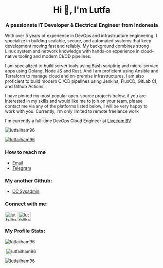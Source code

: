 <h1 align="center">Hi 👋, I'm Lutfa</h1>

<h3 align="center">A passionate IT Developer & Electrical Engineer from Indonesia</h3>

<p> With over 5 years of experience in DevOps and infrastructure engineering. I specialize in building scalable, secure, and automated systems that keep development moving fast and reliably. My background combines strong Linux system and network knowledge with hands-on experience in cloud-native tooling and modern CI/CD pipelines.
</p>

<p>
I am specialized to build server tools using Bash scripting and micro-service apps using Golang, Node JS and Rust. And I am proficient using Ansible and Terraform to manage cloud and on-premise infrastructures, I am also proficient to build modern CI/CD pipelines using Jenkins, FluxCD, GitLab CI, and Github Actions.
</p>
<p>I have pinned my most popular open-source projects below, if you are interested in my skills and would like me to join on your team, please contact me via any of the platforms listed below, I will be very happy to work with you. Currently, I'm only limited to remote freelance work
</p>

<p> I'm currently a full-time DevOps Cloud Engineer at <a href="https://www.livecom.com">Livecom BV</a> </p>

<p align="left"> <img src="https://komarev.com/ghpvc/?username=lutfailham96&label=Profile%20views&color=0e75b6&style=flat" alt="lutfailham96" /> </p>

<p align="left"><a href="https://github.com/ryo-ma/github-profile-trophy"><img src="https://github-profile-trophy.vercel.app/?username=lutfailham96&column=7" alt="lutfailham96" /></a></p>

<h3 align="left">How to reach me</h3>

- <a href="mailto:lutfailham96@gmail.com">Email</a>
- <a href="https://t.me/lutfailham">Telegram</a>

<h3 align="left">My another Github:</h3>

- <a href="https://github.com/ccsysadmin" target="_blank">CC Sysadmin</a>
<h3 align="left">Connect with me:</h3>
<p align="left">
<a href="https://fb.com/lutfailham" target="_blank"><img align="center" src="https://raw.githubusercontent.com/rahuldkjain/github-profile-readme-generator/master/src/images/icons/Social/facebook.svg" alt="lutfailham" height="30" width="40" /></a>
<a href="https://www.linkedin.com/in/lutfailham/" target="_blank"><img align="center" src="https://upload.wikimedia.org/wikipedia/commons/8/81/LinkedIn_icon.svg" alt="lutfailham" height="30" width="40" /></a>
</p>

<h3 align="left">My Profile Stats:</h3>
<p><img align="center" src="https://github-readme-stats.vercel.app/api/top-langs?username=lutfailham96&show_icons=true&locale=en&hide=blade,css,scss,html,sass,dockerfile,roff,vue&langs_count=8&layout=compact" alt="lutfailham96" /></p>
<p>&nbsp;<img align="center" src="https://github-readme-stats.vercel.app/api?username=lutfailham96&show_icons=true&locale=en" alt="lutfailham96" /></p>
<p><img align="center" src="https://github-readme-streak-stats.herokuapp.com/?user=lutfailham96&" alt="lutfailham96" /></p>
